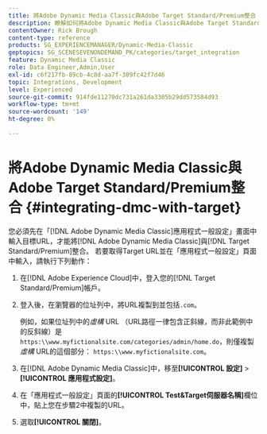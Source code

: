 ```yaml
---
title: 將Adobe Dynamic Media Classic與Adobe Target Standard/Premium整合
description: 瞭解如何將Adobe Dynamic Media Classic與Adobe Target Standard/Premium整合。
contentOwner: Rick Brough
content-type: reference
products: SG_EXPERIENCEMANAGER/Dynamic-Media-Classic
geptopics: SG_SCENESEVENONDEMAND_PK/categories/target_integration
feature: Dynamic Media Classic
role: Data Engineer,Admin,User
exl-id: c6f217fb-89cb-4c8d-aa7f-309fc42f7d46
topic: Integrations, Development
level: Experienced
source-git-commit: 914fde11270dc731a261da3305b29dd573584d93
workflow-type: tm+mt
source-wordcount: '149'
ht-degree: 0%

---
```


# 將Adobe Dynamic Media Classic與Adobe Target Standard/Premium整合 {#integrating-dmc-with-target}

您必須先在「[!DNL Adobe Dynamic Media Classic]應用程式一般設定」畫面中輸入目標URL，才能將[!DNL Adobe Dynamic Media Classic]與[!DNL Target Standard/Premium]整合。 若要取得Target URL並在「應用程式一般設定」頁面中輸入，請執行下列動作：

1. 在[!DNL Adobe Experience Cloud]中，登入您的[!DNL Target Standard/Premium]帳戶。
1. 登入後，在瀏覽器的位址列中，將URL複製到並包括`.com`。

   例如，如果位址列中的&#x200B;*虛構* URL （URL路徑一律包含正斜線，而非此範例中的反斜線）是`https:\\www.myfictionalsite.com/categories/admin/home.do`，則僅複製&#x200B;*虛構* URL的這個部分： `https:\\www.myfictionalsite.com`。

1. 在[!DNL Adobe Dynamic Media Classic]中，移至&#x200B;**[!UICONTROL 設定]** > **[!UICONTROL 應用程式設定]**。
1. 在「應用程式一般設定」頁面的&#x200B;**[!UICONTROL Test&amp;Target伺服器名稱]**&#x200B;欄位中，貼上您在步驟2中複製的URL。
1. 選取&#x200B;**[!UICONTROL 關閉]**。
